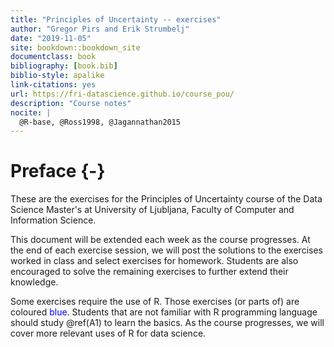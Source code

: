 ```yaml
--- 
title: "Principles of Uncertainty -- exercises"
author: "Gregor Pirs and Erik Strumbelj"
date: "2019-11-05"
site: bookdown::bookdown_site
documentclass: book
bibliography: [book.bib]
biblio-style: apalike
link-citations: yes
url: https://fri-datascience.github.io/course_pou/
description: "Course notes"
nocite: | 
  @R-base, @Ross1998, @Jagannathan2015
---
```




# Preface {-}

These are the exercises for the Principles of Uncertainty course of the Data Science Master's at University of Ljubljana, Faculty of Computer and Information Science.

This document will be extended each week as the course progresses. At the end of each exercise session, we will post the solutions to the exercises worked in class and select exercises for homework. Students are also encouraged to solve the remaining exercises to further extend their knowledge.

Some exercises require the use of R. Those exercises (or parts of) are coloured <span style="color:blue">blue</span>. Students that are not familiar with R programming language should study \@ref(A1) to learn the basics. As the course progresses, we will cover more relevant uses of R for data science.
